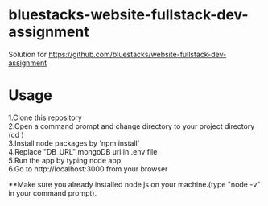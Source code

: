# bluestacks-website-fullstack-dev-assignment
Solution for https://github.com/bluestacks/website-fullstack-dev-assignment


# Usage

  1.Clone this repository<br/>
  2.Open a command prompt and change directory to your project directory (cd <your project directory>)<br/>
  3.Install node packages by 'npm install'<br/>
  4.Replace "DB_URL" mongoDB url in .env file<br/>
  5.Run the app by typing node app<br/>
  6.Go to http://localhost:3000 from your browser<br/>
  
**Make sure you already installed node js on your machine.(type "node -v" in your command prompt).
